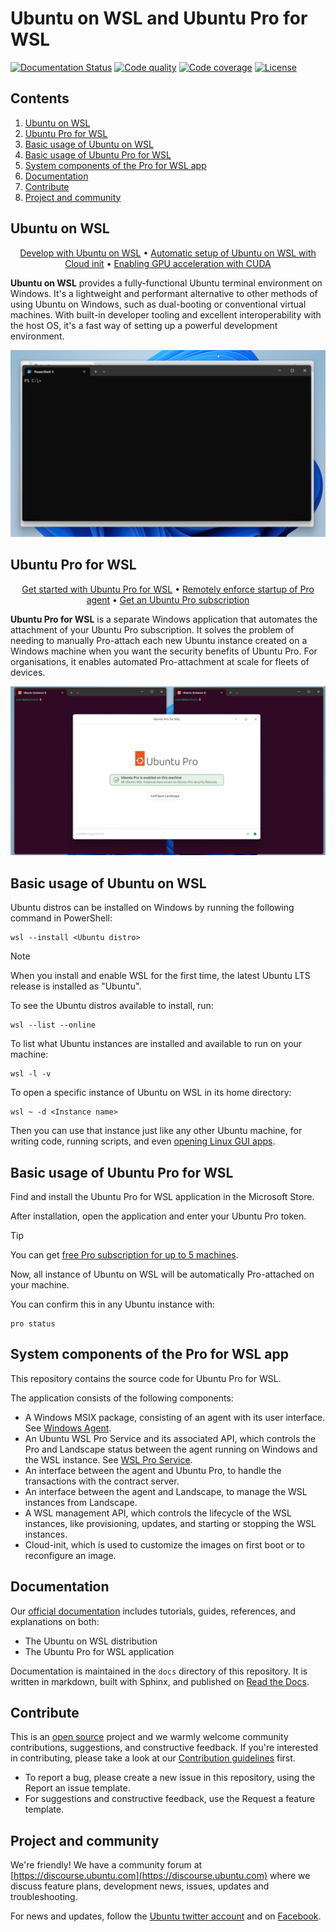 # Ubuntu on WSL and Ubuntu Pro for WSL

[![Documentation Status](https://readthedocs.com/projects/canonical-ubuntu-pro-for-wsl/badge/?version=latest)](https://canonical-ubuntu-pro-for-wsl.readthedocs-hosted.com/en/latest/?badge=latest)
[![Code quality](https://github.com/canonical/ubuntu-pro-for-wsl/actions/workflows/qa.yaml/badge.svg?branch=main)](https://github.com/canonical/ubuntu-pro-for-wsl/actions/workflows/qa.yaml?query=event%3Apush)
[![Code coverage](https://codecov.io/gh/canonical/ubuntu-pro-for-wsl/branch/main/graph/badge.svg)](https://codecov.io/gh/canonical/ubuntu-pro-for-wsl)
[![License](https://img.shields.io/badge/License-GPL3.0-blue.svg)](LICENSE)

## Contents

1. [Ubuntu on WSL](#ubuntu-on-wsl)  
2. [Ubuntu Pro for WSL](#ubuntu-pro-for-wsl)  
3. [Basic usage of Ubuntu on WSL](#basic-usage-of-ubuntu-on-wsl)  
4. [Basic usage of Ubuntu Pro for WSL](#basic-usage-of-ubuntu-pro-for-wsl)  
5. [System components of the Pro for WSL app](#system-components-of-the-pro-for-wsl-app)  
6. [Documentation](#documentation)  
7. [Contribute](#contribute)  
8. [Project and community](#project-and-community)


## Ubuntu on WSL

<p align="center">
  <a href="https://documentation.ubuntu.com/wsl/stable/tutorials/develop-with-ubuntu-wsl/">Develop with Ubuntu on WSL</a> •
  <a href="https://documentation.ubuntu.com/wsl/stable/howto/cloud-init/">Automatic setup of Ubuntu on WSL with Cloud init</a> •
  <a href="https://documentation.ubuntu.com/wsl/stable/howto/gpu-cuda/">Enabling GPU acceleration with CUDA</a>
</p>

**Ubuntu on WSL** provides a fully-functional Ubuntu terminal environment on
Windows. It's a lightweight and performant alternative to other methods of
using Ubuntu on Windows, such as dual-booting or conventional virtual machines.
With built-in developer tooling and excellent interoperability with the host
OS, it's a fast way of setting up a powerful development environment.

![Demo of Ubuntu on WSL](./img/readme-distro.gif)

## Ubuntu Pro for WSL

<p align="center">
  <a href="https://documentation.ubuntu.com/wsl/stable/tutorials/getting-started-with-up4w/">Get started with Ubuntu Pro for WSL</a> •
  <a href="https://documentation.ubuntu.com/wsl/stable/howto/enforce-agent-startup-remotely-registry/">Remotely enforce startup of Pro agent</a> •
  <a href="https://ubuntu.com/pro/subscribe">Get an Ubuntu Pro subscription</a>
</p>

**Ubuntu Pro for WSL** is a separate Windows application that automates the
attachment of your Ubuntu Pro subscription. It solves the problem of needing to
manually Pro-attach each new Ubuntu instance created on a Windows machine when
you want the security benefits of Ubuntu Pro. For organisations, it enables
automated Pro-attachment at scale for fleets of devices.

![Demo of Ubuntu Pro for WSL](./img/readme-pro.gif)

## Basic usage of Ubuntu on WSL

Ubuntu distros can be installed on Windows by running the following command in PowerShell:

```
wsl --install <Ubuntu distro>
```

> [!NOTE]
> When you install and enable WSL for the first time,
> the latest Ubuntu LTS release is installed as "Ubuntu".


To see the Ubuntu distros available to install, run:

```
wsl --list --online
```

To list what Ubuntu instances are installed and available to run on your machine:

```
wsl -l -v
```

To open a specific instance of Ubuntu on WSL in its home directory:

```
wsl ~ -d <Instance name>
```

Then you can use that instance just like any other Ubuntu machine, for writing
code, running scripts, and even [opening Linux GUI
apps](https://documentation.ubuntu.com/wsl/stable/howto/data-science-and-engineering/).

## Basic usage of Ubuntu Pro for WSL

Find and install the Ubuntu Pro for WSL application in the Microsoft Store.

After installation, open the application and enter your Ubuntu Pro token.

> [!TIP]
> You can get [free Pro subscription for up to 5 machines](https://ubuntu.com/pro/subscribe).

Now, all instance of Ubuntu on WSL will be automatically Pro-attached on your machine.

You can confirm this in any Ubuntu instance with:

```
pro status
```

## System components of the Pro for WSL app

This repository contains the source code for Ubuntu Pro for WSL.

The application consists of the following components:

* A Windows MSIX package, consisting of an agent with its user interface. See [Windows Agent](windows-agent/README.md).
* An Ubuntu WSL Pro Service and its associated API, which controls the Pro and Landscape status between the agent running on Windows and the WSL instance. See [WSL Pro Service](wsl-pro-service/README.md).
* An interface between the agent and Ubuntu Pro, to handle the transactions with the contract server.
* An interface between the agent and Landscape, to manage the WSL instances from Landscape.
* A WSL management API, which controls the lifecycle of the WSL instances, like provisioning, updates, and starting or stopping the WSL instances.
* Cloud-init, which is used to customize the images on first boot or to reconfigure an image.

## Documentation

Our [official documentation](https://documentation.ubuntu.com/wsl/stable/)
includes tutorials, guides, references, and explanations on both:

* The Ubuntu on WSL distribution
* The Ubuntu Pro for WSL application

Documentation is maintained in the `docs` directory of this repository. It is
written in markdown, built with Sphinx, and published on [Read the
Docs](https://about.readthedocs.com/).

## Contribute

This is an [open source](LICENSE) project and we warmly welcome community contributions, suggestions, and constructive feedback. If you're interested in contributing, please take a look at our [Contribution guidelines](CONTRIBUTING.md) first.

* To report a bug, please create a new issue in this repository, using the Report an issue template.
* For suggestions and constructive feedback, use the Request a feature template.

## Project and community

We're friendly! We have a community forum at [https://discourse.ubuntu.com](https://discourse.ubuntu.com) where we discuss feature plans, development news, issues, updates and troubleshooting.

For news and updates, follow the [Ubuntu twitter account](https://twitter.com/ubuntu) and on [Facebook](https://www.facebook.com/ubuntu).
